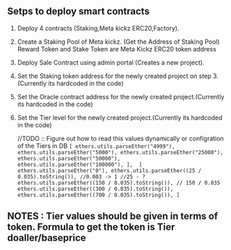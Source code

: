 ## Setps to deploy smart contracts

1. Deploy 4 contracts (Staking,Meta kickz ERC20,Factory).
2. Create a Staking Pool of Meta kickz. (Get the Address of Staking Pool) Reward Token and Stake Token are Meta Kickz ERC20 token address
3. Deploy Sale Contract using admin portal (Creates a new project).
4. Set the Staking token address for the newly created project on step 3.(Currently its hardcoded in the code)
5. Set the Oracle contract address for the newly created project.(Currently its hardcoded in the code)
6. Set the Tier level for the newly created project.(Currently its hardcoded in the code)
   
   //TODO :: Figure out how to read this values dynamically or configration of the Tiers in DB
   `[ ethers.utils.parseEther("4999"), ethers.utils.parseEther("5000"), ethers.utils.parseEther("25000"), ethers.utils.parseEther("50000"), ethers.utils.parseEther("100000"), ],  [
        ethers.utils.parseEther("0"),
      ethers.utils.parseEther((25 / 0.035).toString()), //0.003 -> 1 //25 - ?
      ethers.utils.parseEther((150 / 0.035).toString()), // 150 / 0.035
      ethers.utils.parseEther((300 / 0.035).toString()),
      ethers.utils.parseEther((700 / 0.035).toString()),
    ]`

## NOTES : Tier values should be given in terms of token. Formula to get the token is Tier doaller/baseprice
